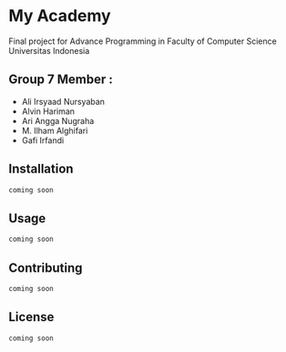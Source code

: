 # My Academy 

Final project for Advance Programming in Faculty of Computer Science Universitas Indonesia

## Group 7 Member :
- Ali Irsyaad Nursyaban
- Alvin Hariman
- Ari Angga Nugraha
- M. Ilham Alghifari
- Gafi Irfandi

## Installation

```java
coming soon
```

## Usage

```java
coming soon
```

## Contributing
```java
coming soon
```

## License
```java
coming soon
```